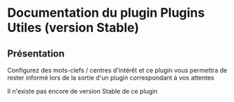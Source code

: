 # Documentation du plugin Plugins Utiles (version Stable)

## Présentation
Configurez des mots-clefs / centres d'intérêt et ce plugin vous permettra de rester informé lors de la sortie d'un plugin correspondant à vos attentes

Il n'existe pas encore de version Stable de ce plugin
